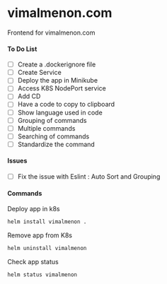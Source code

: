 # vimalmenon.com
Frontend for vimalmenon.com

#### To Do List
- [ ] Create a .dockerignore file
- [ ] Create Service
- [ ] Deploy the app in Minikube
- [ ] Access K8S NodePort service
- [ ] Add CD
- [ ] Have a code to copy to clipboard
- [ ] Show language used in code
- [ ] Grouping of commands
- [ ] Multiple commands
- [ ] Searching of commands
- [ ] Standardize the command

#### Issues
- [ ] Fix the issue with Eslint : Auto Sort and Grouping


#### Commands
Deploy app in k8s
```sh
helm install vimalmenon .
```
Remove app from K8s
```sh
helm uninstall vimalmenon
```
Check app status
```sh
helm status vimalmenon
```

